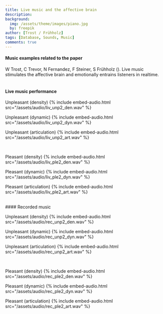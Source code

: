 ```yaml
---
title: Live music and the affective brain
description:
background:
  img: /assets/theme/images/piano.jpg
  by: freepik
author: [Trost / Frühholz]
tags: [Database, Sounds, Music]
comments: true
---
```


#### Music examples related to the paper
W Trost, C Trevor, N Fernandez, F Steiner, S Frühholz (). Live music stimulates
the affective brain and emotionally entrains listeners in realtime.
<br>
<br>

#### Live music performance

Unpleasant (density)
{% include embed-audio.html src="/assets/audio/liv_unp2_den.wav" %}

Unpleasant (dynamic)
{% include embed-audio.html src="/assets/audio/liv_unp2_dyn.wav" %}

Unpleasant (articulation)
{% include embed-audio.html src="/assets/audio/liv_unp2_art.wav" %}

<br>

Pleasant (density)
{% include embed-audio.html src="/assets/audio/liv_ple2_den.wav" %}

Pleasant (dynamic)
{% include embed-audio.html src="/assets/audio/liv_ple2_dyn.wav" %}

Pleasant (articulation)
{% include embed-audio.html src="/assets/audio/liv_ple2_art.wav" %}


<br>
#### Recorded music

Unpleasant (density)
{% include embed-audio.html src="/assets/audio/rec_unp2_den.wav" %}

Unpleasant (dynamic)
{% include embed-audio.html src="/assets/audio/rec_unp2_dyn.wav" %}

Unpleasant (articulation)
{% include embed-audio.html src="/assets/audio/rec_unp2_art.wav" %}

<br>

Pleasant (density)
{% include embed-audio.html src="/assets/audio/rec_ple2_den.wav" %}

Pleasant (dynamic)
{% include embed-audio.html src="/assets/audio/rec_ple2_dyn.wav" %}

Pleasant (articulation)
{% include embed-audio.html src="/assets/audio/rec_ple2_art.wav" %}

<br>
